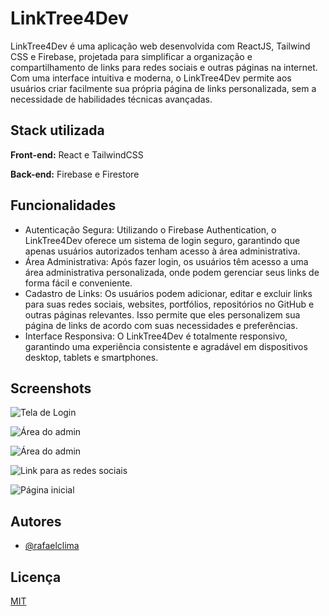 # LinkTree4Dev

LinkTree4Dev é uma aplicação web desenvolvida com ReactJS, Tailwind CSS e Firebase, projetada para simplificar a organização e compartilhamento de links para redes sociais e outras páginas na internet. Com uma interface intuitiva e moderna, o LinkTree4Dev permite aos usuários criar facilmente sua própria página de links personalizada, sem a necessidade de habilidades técnicas avançadas.

## Stack utilizada

**Front-end:** React e TailwindCSS

**Back-end:** Firebase e Firestore

## Funcionalidades

- Autenticação Segura: Utilizando o Firebase Authentication, o LinkTree4Dev oferece um sistema de login seguro, garantindo que apenas usuários autorizados tenham acesso à área administrativa.
- Área Administrativa: Após fazer login, os usuários têm acesso a uma área administrativa personalizada, onde podem gerenciar seus links de forma fácil e conveniente.
- Cadastro de Links: Os usuários podem adicionar, editar e excluir links para suas redes sociais, websites, portfólios, repositórios no GitHub e outras páginas relevantes. Isso permite que eles personalizem sua página de links de acordo com suas necessidades e preferências.
- Interface Responsiva: O LinkTree4Dev é totalmente responsivo, garantindo uma experiência consistente e agradável em dispositivos desktop, tablets e smartphones.

## Screenshots

![Tela de Login](https://ibb.co/26r22C7)

![Área do admin](https://lh3.googleusercontent.com/d/1MHBlmVSDjVkjBDJpwcDYpC4KNaXt5-PA)

![Área do admin](https://lh3.googleusercontent.com/d/1Andoflu3NXsM2-FGra2XI2QOq6eDLqtt)

![Link para as redes sociais](https://lh3.googleusercontent.com/d/10NWFduvA_lzXsZPJGUupLhTz43uJGhdW)

![Página inicial](https://lh3.googleusercontent.com/d/1cItuXKt08P2_MNRwloSDjTQmHoiZI8Ox)

## Autores

- [@rafaelclima](https://www.github.com/rafaelclima)

## Licença

[MIT](https://choosealicense.com/licenses/mit/)

